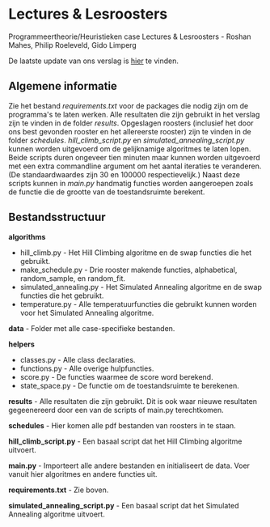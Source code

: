 # Lectures & Lesroosters
Programmeertheorie/Heuristieken case Lectures & Lesroosters - Roshan Mahes, Philip Roeleveld, Gido Limperg

De laatste update van ons verslag is [hier](https://www.sharelatex.com/project/59187fabc5474c740b67101b/output/output.pdf?compileGroup=standard&clsiserverid=clsi2-18) te vinden.


## Algemene informatie
Zie het bestand _requirements.txt_ voor de packages die nodig zijn om de programma's te laten werken.
Alle resultaten die zijn gebruikt in het verslag zijn te vinden in de folder _results_.
Opgeslagen roosters (inclusief het door ons best gevonden rooster en het allereerste rooster) zijn te vinden in de folder _schedules_.
_hill\_climb\_script.py_ en _simulated\_annealing\_script.py_ kunnen worden uitgevoerd om de gelijknamige algoritmes te laten lopen.
Beide scripts duren ongeveer tien minuten maar kunnen worden uitgevoerd met een extra commandline argument om het aantal iteraties te veranderen.
(De standaardwaardes zijn 30 en 100000 respectievelijk.)
Naast deze scripts kunnen in _main.py_ handmatig functies worden aangeroepen zoals de functie die de grootte van de toestandsruimte berekent.

## Bestandsstructuur
__algorithms__

- hill\_climb.py - Het Hill Climbing algoritme en de swap functies die het gebruikt.
- make\_schedule.py - Drie rooster makende functies, alphabetical, random\_sample, en random\_fit.
- simulated\_annealing.py - Het Simulated Annealing algoritme en de swap functies die het gebruikt.
- temperature.py - Alle temperatuurfuncties die gebruikt kunnen worden voor het Simulated Annealing algoritme.

__data__ - Folder met alle case-specifieke bestanden.

__helpers__

- classes.py - Alle class declaraties.
- functions.py - Alle overige hulpfuncties.
- score.py - De functies waarmee de score word berekend.
- state\_space.py - De functie om de toestandsruimte te berekenen.

__results__ - Alle resultaten die zijn gebruikt. Dit is ook waar nieuwe resultaten gegeenereerd door een van de scripts of main.py terechtkomen.

__schedules__ - Hier komen alle pdf bestanden van roosters in te staan.

__hill\_climb\_script.py__ - Een basaal script dat het Hill Climbing algoritme uitvoert.

__main.py__ - Importeert alle andere bestanden en initialiseert de data. Voer vanuit hier algoritmes en andere functies uit.

__requirements.txt__ - Zie boven.

__simulated\_annealing\_script.py__ - Een basaal script dat het Simulated Annealing algoritme uitvoert.
